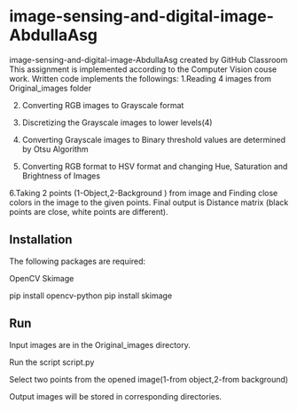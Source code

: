 # image-sensing-and-digital-image-AbdullaAsg
image-sensing-and-digital-image-AbdullaAsg created by GitHub Classroom
This assignment is implemented according to the Computer Vision couse work.
Written code implements the followings:
1.Reading 4 images from Original_images folder

2. Converting RGB images to Grayscale format

3. Discretizing the Grayscale images to lower levels(4)

4. Converting Grayscale images to Binary threshold values are determined by Otsu Algorithm

5. Converting RGB format to HSV format and changing Hue, Saturation and Brightness of Images

6.Taking 2 points (1-Object,2-Background ) from image and Finding close colors in the image to the given points. Final output is Distance matrix (black points are close, white points are different). 
## Installation

The following packages are required:

OpenCV 
Skimage

pip install opencv-python
pip install skimage


## Run

Input images are in the Original_images directory.

Run the script script.py

Select two points from the opened image(1-from object,2-from background)

Output images will be stored in corresponding directories.
